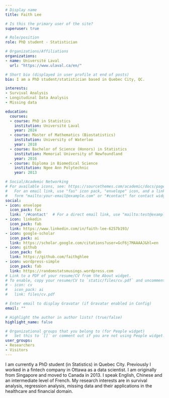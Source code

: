 ```yaml
---
# Display name
title: Faith Lee

# Is this the primary user of the site?
superuser: true

# Role/position
role: PhD student - Statistician 

# Organizations/Affiliations
organizations:
- name: Université Laval
  url: "https://www.ulaval.ca/en/"

# Short bio (displayed in user profile at end of posts)
bio: I am a PhD student/statistician based in Quebec City, QC.

interests:
- Survival Analysis
- Longitudinal Data Analysis
- Missing data

education:
  courses:
  - course: PhD in Statistics
    institution: Université Laval
    year: 2024
  - course: Master of Mathematics (Biostatistics)
    institution: University of Waterloo
    year: 2018
  - course: Bachelor of Science (Honors) in Statistics
    institution: Memorial University of Newfoundland
    year: 2016
  - course: Diploma in Biomedical Science
    institution: Ngee Ann Polytechnic
    year: 2013

# Social/Academic Networking
# For available icons, see: https://sourcethemes.com/academic/docs/page-builder/#icons
#   For an email link, use "fas" icon pack, "envelope" icon, and a link in the
#   form "mailto:your-email@example.com" or "#contact" for contact widget.
social:
- icon: envelope
  icon_pack: fas
  link: '/#contact'  # For a direct email link, use "mailto:test@example.org".
- icon: linkedin
  icon_pack: fab
  link: https://www.linkedin.com/in/faith-lee-6257b193/
- icon: google-scholar
  icon_pack: ai
  link: https://scholar.google.com/citations?user=GcF6j7MAAAAJ&hl=en
- icon: github
  icon_pack: fab
  link: https://github.com/faithghlee
- icon: wordpress-simple
  icon_pack: fab
  link: https://randomstatsmusings.wordpress.com
# Link to a PDF of your resume/CV from the About widget.
# To enable, copy your resume/CV to `static/files/cv.pdf` and uncomment the lines below.
# - icon: cv
#   icon_pack: ai
#   link: files/cv.pdf

# Enter email to display Gravatar (if Gravatar enabled in Config)
email: ""

# Highlight the author in author lists? (true/false)
highlight_name: false

# Organizational groups that you belong to (for People widget)
#   Set this to `[]` or comment out if you are not using People widget.
user_groups:
- Researchers
- Visitors
---
```


I am currently a PhD student (in Statistics) in Quebec City. Previously I worked in a fintech company in Ottawa as a data scientist. I am originally from Singapore and moved to Canada in 2013. I speak English, Chinese and an intermediate level of French. My research interests are in survival analysis, regression analysis, missing data and their applications in the healthcare and financial domain. 
